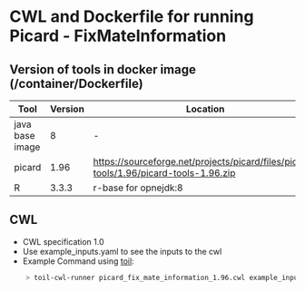 # CWL and Dockerfile for running Picard - FixMateInformation

## Version of tools in docker image (/container/Dockerfile)

| Tool	| Version	| Location	|
|---	|---	|---	|
| java base image  	| 8 	|   -	|
| picard  	| 1.96  	|  https://sourceforge.net/projects/picard/files/picard-tools/1.96/picard-tools-1.96.zip	|
| R 	| 3.3.3	|  r-base for opnejdk:8	|


## CWL

- CWL specification 1.0
- Use example_inputs.yaml to see the inputs to the cwl
- Example Command using [toil](https://toil.readthedocs.io):

```bash
    > toil-cwl-runner picard_fix_mate_information_1.96.cwl example_inputs.yaml
```
